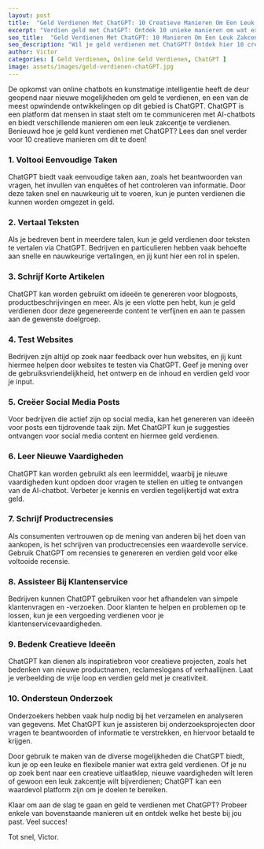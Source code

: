 ```yaml
---
layout: post
title:  "Geld Verdienen Met ChatGPT: 10 Creatieve Manieren Om Een Leuk Zakcentje Te Verdienen"
excerpt: "Verdien geld met ChatGPT: Ontdek 10 unieke manieren om wat extra's bij te verdienen!"
seo_title:  "Geld Verdienen Met ChatGPT: 10 Manieren Om Een Leuk Zakcentje Te Verdienen"
seo_description: "Wil je geld verdienen met ChatGPT? Ontdek hier 10 creatieve manieren om wat extra geld te verdienen met deze nieuwe ontwikkeling! Lees verder voor handige tips."
author: Victor
categories: [ Geld Verdienen, Online Geld Verdienen, ChatGPT ]
image: assets/images/geld-verdienen-chatGPT.jpg
---
```


De opkomst van online chatbots en kunstmatige intelligentie heeft de deur geopend naar nieuwe mogelijkheden om geld te verdienen, en een van de meest opwindende ontwikkelingen op dit gebied is ChatGPT. ChatGPT is een platform dat mensen in staat stelt om te communiceren met AI-chatbots en biedt verschillende manieren om een leuk zakcentje te verdienen. Benieuwd hoe je geld kunt verdienen met ChatGPT? Lees dan snel verder voor 10 creatieve manieren om dit te doen!

### 1. Voltooi Eenvoudige Taken
ChatGPT biedt vaak eenvoudige taken aan, zoals het beantwoorden van vragen, het invullen van enquêtes of het controleren van informatie. Door deze taken snel en nauwkeurig uit te voeren, kun je punten verdienen die kunnen worden omgezet in geld.

### 2. Vertaal Teksten
Als je bedreven bent in meerdere talen, kun je geld verdienen door teksten te vertalen via ChatGPT. Bedrijven en particulieren hebben vaak behoefte aan snelle en nauwkeurige vertalingen, en jij kunt hier een rol in spelen.

### 3. Schrijf Korte Artikelen
ChatGPT kan worden gebruikt om ideeën te genereren voor blogposts, productbeschrijvingen en meer. Als je een vlotte pen hebt, kun je geld verdienen door deze gegenereerde content te verfijnen en aan te passen aan de gewenste doelgroep.

### 4. Test Websites
Bedrijven zijn altijd op zoek naar feedback over hun websites, en jij kunt hiermee helpen door websites te testen via ChatGPT. Geef je mening over de gebruiksvriendelijkheid, het ontwerp en de inhoud en verdien geld voor je input.

### 5. Creëer Social Media Posts
Voor bedrijven die actief zijn op social media, kan het genereren van ideeën voor posts een tijdrovende taak zijn. Met ChatGPT kun je suggesties ontvangen voor social media content en hiermee geld verdienen.

### 6. Leer Nieuwe Vaardigheden
ChatGPT kan worden gebruikt als een leermiddel, waarbij je nieuwe vaardigheden kunt opdoen door vragen te stellen en uitleg te ontvangen van de AI-chatbot. Verbeter je kennis en verdien tegelijkertijd wat extra geld.

### 7. Schrijf Productrecensies
Als consumenten vertrouwen op de mening van anderen bij het doen van aankopen, is het schrijven van productrecensies een waardevolle service. Gebruik ChatGPT om recensies te genereren en verdien geld voor elke voltooide recensie.

### 8. Assisteer Bij Klantenservice
Bedrijven kunnen ChatGPT gebruiken voor het afhandelen van simpele klantenvragen en -verzoeken. Door klanten te helpen en problemen op te lossen, kun je een vergoeding verdienen voor je klantenservicevaardigheden.

### 9. Bedenk Creatieve Ideeën
ChatGPT kan dienen als inspiratiebron voor creatieve projecten, zoals het bedenken van nieuwe productnamen, reclameslogans of verhaallijnen. Laat je verbeelding de vrije loop en verdien geld met je creativiteit.

### 10. Ondersteun Onderzoek
Onderzoekers hebben vaak hulp nodig bij het verzamelen en analyseren van gegevens. Met ChatGPT kun je assisteren bij onderzoeksprojecten door vragen te beantwoorden of informatie te verstrekken, en hiervoor betaald te krijgen.

Door gebruik te maken van de diverse mogelijkheden die ChatGPT biedt, kun je op een leuke en flexibele manier wat extra geld verdienen. Of je nu op zoek bent naar een creatieve uitlaatklep, nieuwe vaardigheden wilt leren of gewoon een leuk zakcentje wilt bijverdienen; ChatGPT kan een waardevol platform zijn om je doelen te bereiken.

Klaar om aan de slag te gaan en geld te verdienen met ChatGPT? Probeer enkele van bovenstaande manieren uit en ontdek welke het beste bij jou past. Veel succes!

Tot snel, Victor.